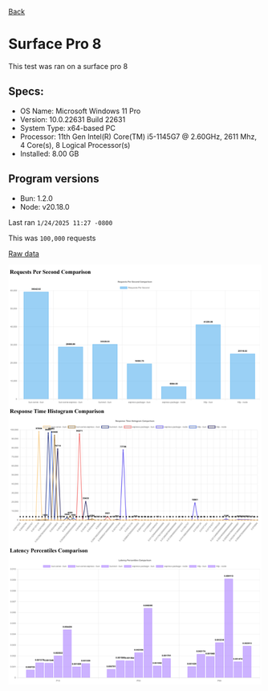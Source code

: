 [Back](../readme.md)

# Surface Pro 8

This test was ran on a surface pro 8

## Specs:
- OS Name:	Microsoft Windows 11 Pro
- Version:	10.0.22631 Build 22631
- System Type:	x64-based PC
- Processor:	11th Gen Intel(R) Core(TM) i5-1145G7 @ 2.60GHz, 2611 Mhz, 4 Core(s), 8 Logical Processor(s)
- Installed: 8.00 GB

## Program versions
- Bun: 1.2.0
- Node: v20.18.0

Last ran `1/24/2025 11:27 -0800`

This was `100,000` requests

[Raw data](data.json)

![Picture](picture.png)